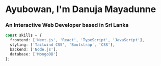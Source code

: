 # Ayubowan, I'm Danuja Mayadunne

### An Interactive Web Developer based in Sri Lanka

```typescript
const skills = {
  frontend: ['Next.js', 'React', 'TypeScript', 'JavaScript'],
  styling: ['Tailwind CSS', 'Bootstrap', 'CSS'],
  backend: ['Node.js'],
  database: ['MongoDB']
};

